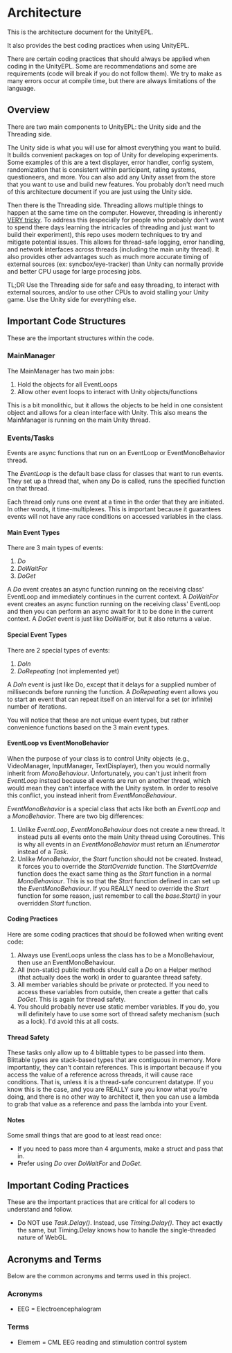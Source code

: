 # Architecture

This is the architecture document for the UnityEPL.

It also provides the best coding practices when using UnityEPL.

There are certain coding practices that should always be applied when coding in the UnityEPL.
Some are recommendations and some are requirements (code will break if you do not follow them).
We try to make as many errors occur at compile time, but there are always limitations of the language.

## Overview

There are two main components to UnityEPL: the Unity side and the Threading side.

The Unity side is what you will use for almost everything you want to build. It builds convenient packages on top of Unity for developing experiments. Some examples of this are a text displayer, error handler, config system, randomization that is consistent within participant, rating systems, questioneers, and more. You can also add any Unity asset from the store that you want to use and build new features. You probably don't need much of this architecture document if you are just using the Unity side.

Then there is the Threading side. Threading allows multiple things to happen at the same time on the computer. However, threading is inherently [VERY tricky](https://medium.com/swlh/common-multithreading-mistakes-e36ca8e98e7a). To address this (especially for people who probably don't want to spend there days learning the intricacies of threading and just want to build their experiment), this repo uses modern techniques to try and mitigate potential issues. This allows for thread-safe logging, error handling, and network interfaces across threads (including the main unity thread). It also provides other advantages such as much more accurate timing of external sources (ex: syncbox/eye-tracker) than Unity can normally provide and better CPU usage for large procesing jobs.

TL;DR Use the Threading side for safe and easy threading, to interact with external sources, and/or to use other CPUs to avoid stalling your Unity game. Use the Unity side for everything else.

## Important Code Structures

These are the important structures within the code.

### MainManager

The MainManager has two main jobs:

1. Hold the objects for all EventLoops
1. Allow other event loops to interact with Unity objects/functions

This is a bit monolithic, but it allows the objects to be held in one consistent object and allows for a clean interface with Unity.
This also means the MainManager is running on the main Unity thread.

### Events/Tasks

Events are async functions that run on an EventLoop or EventMonoBehavior thread.

The *EventLoop* is the default base class for classes that want to run events.
They set up a thread that, when any Do is called, runs the specified function on that thread.

Each thread only runs one event at a time in the order that they are initiated.
In other words, it time-multiplexes.
This is important because it guarantees events will not have any race conditions on accessed variables in the class.

#### Main Event Types

There are 3 main types of events:

1. *Do*
2. *DoWaitFor*
3. *DoGet*

A *Do* event creates an async function running on the receiving class' EventLoop and immediately continues in the current context.
A *DoWaitFor* event creates an async function running on the receiving class' EventLoop and then you can perform an async await for it to be done in the current context.
A *DoGet* event is just like DoWaitFor, but it also returns a value.

#### Special Event Types

There are 2 special types of events:

1. *DoIn*
2. *DoRepeating* (not implemented yet)

A *DoIn* event is just like Do, except that it delays for a supplied number of milliseconds before running the function.
A *DoRepeating* event allows you to start an event that can repeat itself on an interval for a set (or infinite) number of iterations.

You will notice that these are not unique event types, but rather convenience functions based on the 3 main event types.

#### EventLoop vs EventMonoBehavior

When the purpose of your class is to control Unity objects (e.g., VideoManager, InputManager, TextDisplayer), then you would normally inherit from *MonoBehaviour*. Unfortunately, you can't just inherit from *EventLoop* instead because all events are run on another thread, which would mean they can't interface with the Unity system. In order to resolve this conflict, you instead inherit from *EventMonoBehaviour*.

*EventMonoBehavior* is a special class that acts like both an *EventLoop* and a *MonoBehavior*.
There are two big differences:

1. Unlike *EventLoop*, *EventMonoBehaviour* does not create a new thread. It instead puts all events onto the main Unity thread using Coroutines. This is why all events in an *EventMonoBehavior* must return an *IEnumerator* instead of a *Task*.
2. Unlike *MonoBehavior*, the *Start* function should not be created. Instead, it forces you to override the *StartOverride* function. The *StartOverride* function does the exact same thing as the *Start* function in a normal *MonoBehaviour*. This is so that the *Start* function defined in can set up the *EventMonoBehaviour*. If you REALLY need to override the *Start* function for some reason, just remember to call the *base.Start()* in your overridden *Start* function.

#### Coding Practices

Here are some coding practices that should be followed when writing event code:

1. Always use EventLoops unless the class has to be a MonoBehaviour, then use an EventMonoBehaviour.
2. All (non-static) public methods should call a *Do* on a Helper method (that actually does the work) in order to guarantee thread safety.
3. All member variables should be private or protected. If you need to access these variables from outside, then create a getter that calls *DoGet*. This is again for thread safety.
4. You should probably never use static member variables. If you do, you will definitely have to use some sort of thread safety mechanism (such as a lock). I'd avoid this at all costs.

#### Thread Safety

These tasks only allow up to 4 blittable types to be passed into them. Blittable types are stack-based types that are contiguous in memory. More importantly, they can't contain references.
This is important because if you access the value of a reference across threads, it will cause race conditions.
That is, unless it is a thread-safe concurrent datatype. If you know this is the case, and you are REALLY sure you know what you're doing, and there is no other way to architect it, then you can use a lambda to grab that value as a reference and pass the lambda into your Event.

#### Notes

Some small things that are good to at least read once:

- If you need to pass more than 4 arguments, make a struct and pass that in.
- Prefer using *Do* over *DoWaitFor* and *DoGet*.

## Important Coding Practices

These are the important practices that are critical for all coders to understand and follow.

- Do NOT use *Task.Delay()*. Instead, use *Timing.Delay()*. They act exactly the same, but Timing.Delay knows how to handle the single-threaded nature of WebGL.

## Acronyms and Terms

Below are the common acronyms and terms used in this project.

### Acronyms

- EEG = Electroencephalogram

### Terms

- Elemem = CML EEG reading and stimulation control system
